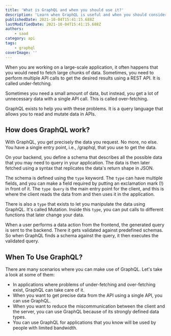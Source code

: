 ```yaml
---
title: 'What is GraphQL and when you should use it?'
description: 'Learn when GraphQL is useful and when you should consider using it.'
publishedDate: 2021-10-04T15:41:15.688Z
lastModifiedDate: 2021-10-04T15:41:15.688Z
authors:
    - saad
category: api
tags:
    - graphql
coverImage: ''
---
```


<Lead>
	When you are working on a large-scale application, it often happens that you
	would need to fetch large chunks of data. Sometimes, you need to perform
	multiple API calls to get the desired results using a REST API. It is called
	under-fetching.
</Lead>

Sometimes you need a small amount of data, but instead, you get a lot of unnecessary data with a single API call. This is called over-fetching.

GraphQL exists to help you with these problems. It is a query language that allows you to read and mutate data in APIs.

## How does GraphQL work?

With GraphQL, you get precisely the data you request. No more, no else. You have a single entry point, i.e., /graphql, that you use to get the data.

On your backend, you define a schema that describes all the possible data that you may need to query in your application. The data is then later fetched using a syntax that replicates the data's return shape in JSON.

The schema is defined using the `type` keyword. The `type` can have multiple fields, and you can make a field required by putting an exclamation mark (!) in front of it. The `type Query` is the main entry point for the client, and this is where the client reads the data from and then uses it in the application.

There is also a `type` that exists to let you manipulate the data using GraphQL. It's called Mutation. Inside this `type`, you can put calls to different functions that later change your data.

When a user performs a data action from the frontend, the generated query is sent to the backend. There it gets validated against predefined schemas. So when GraphQL finds a schema against the query, it then executes the validated query.

## When To Use GraphQL?

There are many scenarios where you can make use of GraphQL. Let's take a look at some of them:

-   In applications where problems of under-fetching and over-fetching exist, GraphQL can take care of it.
-   When you want to get precise data from the API using a single API, you can use GraphQL.
-   When you want to reduce the miscommunication between the client and the server, you can use GraphQL because of its strongly defined data types.
-   You can use GraphQL for applications that you know will be used by people with limited bandwidth.

